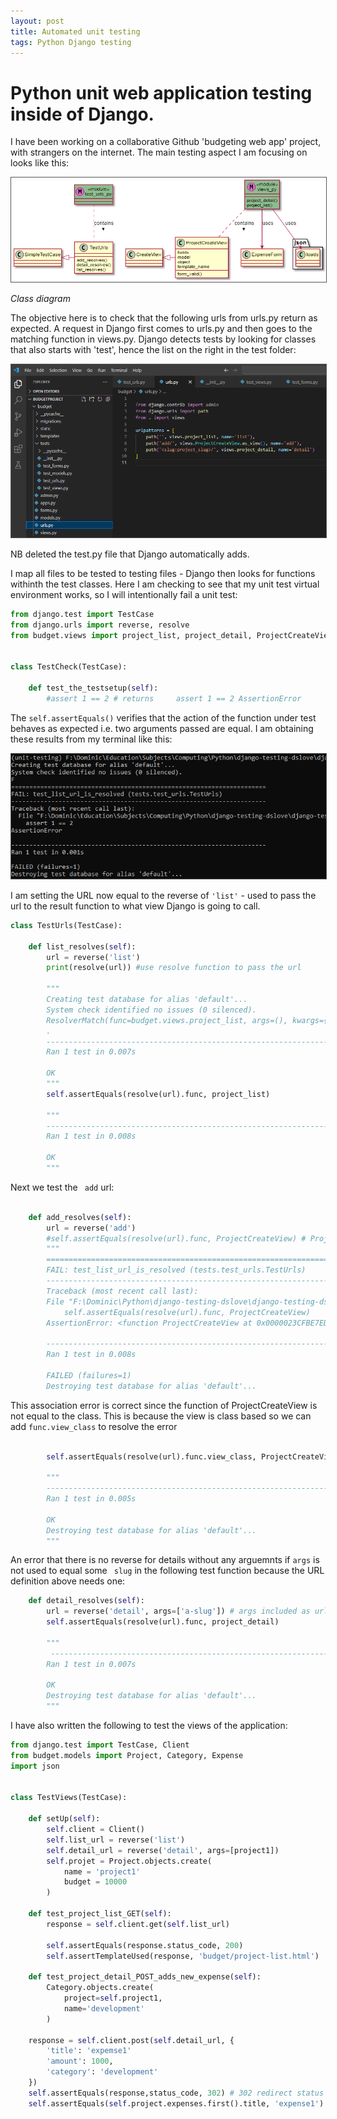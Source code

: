 ```yaml
---
layout: post
title: Automated unit testing
tags: Python Django testing
---
```


#  Python unit web application testing inside of Django. 

I have been working on a collaborative Github 'budgeting web app' project, with strangers on the internet. The main testing aspect I am focusing on looks like this:

<img src="/assets/images/testsclass.png" alt="cd">

_Class diagram_

The objective here is to check that the following urls from urls.py return as expected. A request in Django first comes to urls.py and then goes to the matching function in views.py. Django detects tests by looking for classes that also starts with 'test', hence the list on the right in the test folder:  


<style>
img {
  border: 1px solid #555;
}
</style>

<img src="/assets/images/unit_testing.png" alt="Award">

NB deleted the test.py file that Django automatically adds.

I map all files to be tested to testing files - Django then looks for functions withinth the test classes. Here I am checking to see that my unit test virtual environment works, so I will intentionally fail a unit test:



```py
from django.test import TestCase
from django.urls import reverse, resolve 
from budget.views import project_list, project_detail, ProjectCreateView


class TestCheck(TestCase):

    def test_the_testsetup(self):
        #assert 1 == 2 # returns     assert 1 == 2 AssertionError

```

The ```self.assertEquals()``` verifies that the action of the function under test behaves as expected i.e. two arguments passed are equal. I am obtaining these results from my terminal like this:

<img src="/assets/images/unit_testing_terminal.png" alt="Award">


I am setting the URL now equal to the reverse of ```'list'```  - used to pass the url to the result function to what view Django is going to call.

```py
class TestUrls(TestCase):

    def list_resolves(self):
        url = reverse('list')
        print(resolve(url)) #use resolve function to pass the url

        """
        Creating test database for alias 'default'...
        System check identified no issues (0 silenced).
        ResolverMatch(func=budget.views.project_list, args=(), kwargs={}, url_name=list, app_names=[], namespaces=[])
        .
        ----------------------------------------------------------------------
        Ran 1 test in 0.007s

        OK
        """
        self.assertEquals(resolve(url).func, project_list)

        """
        ----------------------------------------------------------------------
        Ran 1 test in 0.008s

        OK
        """
```

Next we test the ``` add```  url:

```py

    def add_resolves(self):
        url = reverse('add')
        #self.assertEquals(resolve(url).func, ProjectCreateView) # ProjectCreateView is a class based view so throws an error below
        """
        ======================================================================
        FAIL: test_list_url_is_resolved (tests.test_urls.TestUrls)
        ----------------------------------------------------------------------
        Traceback (most recent call last):
        File "F:\Dominic\Python\django-testing-dslove\django-testing-dslove\budgetproject\budget\tests\test_urls.py", line 48, in test_list_url_is_resolved
            self.assertEquals(resolve(url).func, ProjectCreateView)
        AssertionError: <function ProjectCreateView at 0x0000023CFBE7EDC8> != <class 'budget.views.ProjectCreateView'>

        ----------------------------------------------------------------------
        Ran 1 test in 0.008s

        FAILED (failures=1)
        Destroying test database for alias 'default'...
```

This association error is correct since the function of ProjectCreateView is not equal to the class. This is because the view is class based so we can add ```func.view_class``` to resolve the error

```py
        
        self.assertEquals(resolve(url).func.view_class, ProjectCreateView)
        
        """
        ----------------------------------------------------------------------
        Ran 1 test in 0.005s

        OK
        Destroying test database for alias 'default'...
        """
```

An error that there is no reverse for details without any arguemnts if ```args``` is not used to equal some ``` slug```  in the following test function because the URL definition above needs one:

```py
    def detail_resolves(self):
        url = reverse('detail', args=['a-slug']) # args included as url definition uses a slug
        self.assertEquals(resolve(url).func, project_detail) 
        
        """
         ----------------------------------------------------------------------
        Ran 1 test in 0.007s

        OK
        Destroying test database for alias 'default'...
        """
```

I have also written the following to test the views of the application:

```py
from django.test import TestCase, Client 
from budget.models import Project, Category, Expense
import json


class TestViews(TestCase):

    def setUp(self):
        self.client = Client()
        self.list_url = reverse('list')
        self.detail_url = reverse('detail', args=[project1])
        self.projet = Project.objects.create(
            name = 'project1'
            budget = 10000
        )
    
    def test_project_list_GET(self):
        response = self.client.get(self.list_url)
        
        self.assertEquals(response.status_code, 200)
        self.assertTemplateUsed(response, 'budget/project-list.html')
    
    def test_project_detail_POST_adds_new_expense(self):
        Category.objects.create(
            project=self.project1,
            name='development'
        )

    response = self.client.post(self.detail_url, {
        'title': 'expemse1'
        'amount': 1000,
        'category': 'development'
    })
    self.assertEquals(response,status_code, 302) # 302 redirect status response code indicates that the resource requested has been temporarily moved to the URL given by the location header
    self.assertEquals(self.project.expenses.first().title, 'expense1')
```

